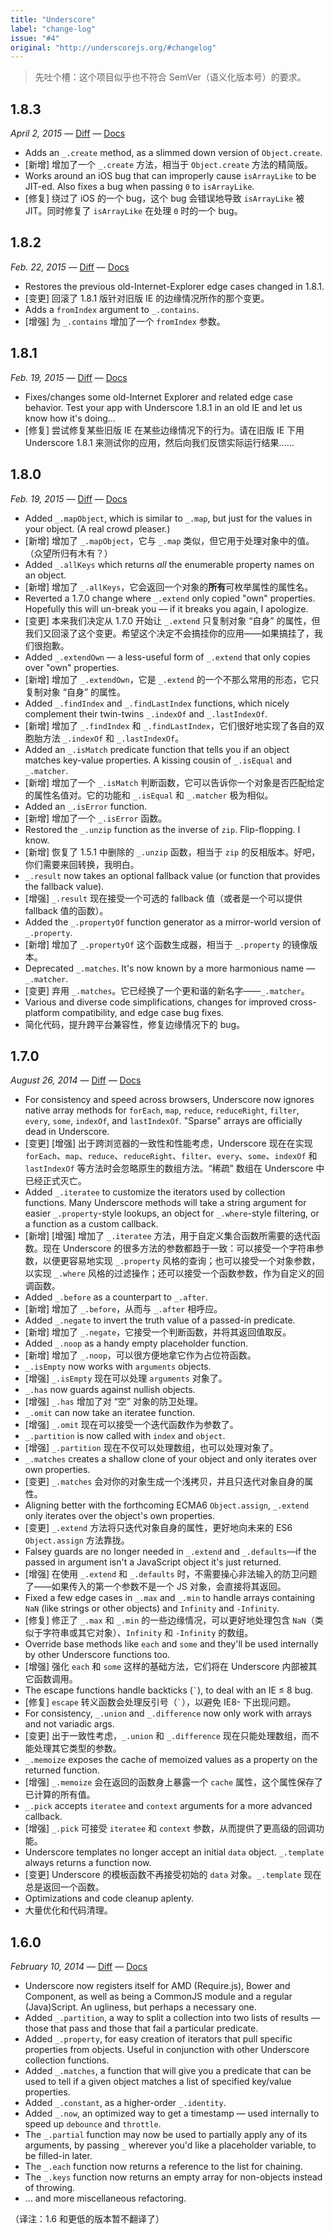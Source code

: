 ```yaml
---
title: "Underscore"
label: "change-log"
issue: "#4"
original: "http://underscorejs.org/#changelog"
---
```


> 先吐个槽：这个项目似乎也不符合 SemVer（语义化版本号）的要求。

## 1.8.3

_April 2, 2015_ — [Diff](https://github.com/jashkenas/underscore/compare/1.8.2...1.8.3) — [Docs](https://cdn.rawgit.com/jashkenas/underscore/1.8.3/index.html)

* Adds an `_.create` method, as a slimmed down version of `Object.create`.
* [新增] 增加了一个 `_.create` 方法，相当于 `Object.create` 方法的精简版。
* Works around an iOS bug that can improperly cause `isArrayLike` to be JIT-ed. Also fixes a bug when passing `0` to `isArrayLike`.
* [修复] 绕过了 iOS 的一个 bug，这个 bug 会错误地导致 `isArrayLike` 被 JIT。同时修复了 `isArrayLike` 在处理 `0` 时的一个 bug。

## 1.8.2

_Feb. 22, 2015_ — [Diff](https://github.com/jashkenas/underscore/compare/1.8.1...1.8.2) — [Docs](https://cdn.rawgit.com/jashkenas/underscore/1.8.2/index.html)

* Restores the previous old-Internet-Explorer edge cases changed in 1.8.1.
* [变更] 回滚了 1.8.1 版针对旧版 IE 的边缘情况所作的那个变更。
* Adds a `fromIndex` argument to `_.contains`.
* [增强] 为 `_.contains` 增加了一个 `fromIndex` 参数。

## 1.8.1

_Feb. 19, 2015_ — [Diff](https://github.com/jashkenas/underscore/compare/1.8.0...1.8.1) — [Docs](https://cdn.rawgit.com/jashkenas/underscore/1.8.1/index.html)

* Fixes/changes some old-Internet Explorer and related edge case behavior. Test your app with Underscore 1.8.1 in an old IE and let us know how it's doing...
* [修复] 尝试修复某些旧版 IE 在某些边缘情况下的行为。请在旧版 IE 下用 Underscore 1.8.1 来测试你的应用，然后向我们反馈实际运行结果……

## 1.8.0

_Feb. 19, 2015_ — [Diff](https://github.com/jashkenas/underscore/compare/1.7.0...1.8.0) — [Docs](https://cdn.rawgit.com/jashkenas/underscore/1.8.0/index.html)

* Added `_.mapObject`, which is similar to `_.map`, but just for the values in your object. (A real crowd pleaser.)
* [新增] 增加了 `_.mapObject`，它与 `_.map` 类似，但它用于处理对象中的值。（众望所归有木有？）
* Added `_.allKeys` which returns _all_ the enumerable property names on an object.
* [新增] 增加了 `_.allKeys`，它会返回一个对象的**所有**可枚举属性的属性名。
* Reverted a 1.7.0 change where `_.extend` only copied "own" properties. Hopefully this will un-break you — if it breaks you again, I apologize.
* [变更] 本来我们决定从 1.7.0 开始让 `_.extend` 只复制对象 “自身” 的属性，但我们又回滚了这个变更。希望这个决定不会搞挂你的应用——如果搞挂了，我们很抱歉。
* Added `_.extendOwn` — a less-useful form of `_.extend` that only copies over "own" properties.
* [新增] 增加了 `_.extendOwn`，它是 `_.extend` 的一个不那么常用的形态，它只复制对象 “自身” 的属性。
* Added `_.findIndex` and `_.findLastIndex` functions, which nicely complement their twin-twins `_.indexOf` and `_.lastIndexOf`.
* [新增] 增加了 `_.findIndex` 和 `_.findLastIndex`，它们很好地实现了各自的双胞胎方法 `_.indexOf` 和 `_.lastIndexOf`。
* Added an `_.isMatch` predicate function that tells you if an object matches key-value properties. A kissing cousin of `_.isEqual` and `_.matcher`.
* [新增] 增加了一个 `_.isMatch` 判断函数，它可以告诉你一个对象是否匹配给定的属性名值对。它的功能和 `_.isEqual` 和 `_.matcher` 极为相似。
* Added an `_.isError` function.
* [新增] 增加了一个 `_.isError` 函数。
* Restored the `_.unzip` function as the inverse of `zip`. Flip-flopping. I know.
* [新增] 恢复了 1.5.1 中删除的 `_.unzip` 函数，相当于 `zip` 的反相版本。好吧，你们需要来回转换，我明白。
* `_.result` now takes an optional fallback value (or function that provides the fallback value).
* [增强] `_.result` 现在接受一个可选的 fallback 值（或者是一个可以提供 fallback 值的函数）。
* Added the `_.propertyOf` function generator as a mirror-world version of `_.property`.
* [新增] 增加了 `_.propertyOf` 这个函数生成器，相当于 `_.property` 的镜像版本。
* Deprecated `_.matches`. It's now known by a more harmonious name — `_.matcher`.
* [变更] 弃用 `_.matches`。它已经换了一个更和谐的新名字——`_.matcher`。
* Various and diverse code simplifications, changes for improved cross-platform compatibility, and edge case bug fixes.
* 简化代码，提升跨平台兼容性，修复边缘情况下的 bug。

## 1.7.0

_August 26, 2014_ — [Diff](https://github.com/jashkenas/underscore/compare/1.6.0...1.7.0) — [Docs](https://cdn.rawgit.com/jashkenas/underscore/1.7.0/index.html)

* For consistency and speed across browsers, Underscore now ignores native array methods for `forEach`, `map`, `reduce`, `reduceRight`, `filter`, `every`, `some`, `indexOf`, and `lastIndexOf`. "Sparse" arrays are officially dead in Underscore.
* [变更] [增强] 出于跨浏览器的一致性和性能考虑，Underscore 现在在实现 `forEach`、`map`、`reduce`、`reduceRight`、`filter`、`every`、`some`、`indexOf` 和 `lastIndexOf` 等方法时会忽略原生的数组方法。“稀疏” 数组在 Underscore 中已经正式灭亡。
* Added `_.iteratee` to customize the iterators used by collection functions. Many Underscore methods will take a string argument for easier `_.property`-style lookups, an object for `_.where`-style filtering, or a function as a custom callback.
* [新增] [增强] 增加了 `_.iteratee` 方法，用于自定义集合函数所需要的迭代函数。现在 Underscore 的很多方法的参数都趋于一致：可以接受一个字符串参数，以便更容易地实现 `_.property` 风格的查询；也可以接受一个对象参数，以实现 `_.where` 风格的过滤操作；还可以接受一个函数参数，作为自定义的回调函数。
* Added `_.before` as a counterpart to `_.after`.
* [新增] 增加了 `_.before`，从而与 `_.after` 相呼应。
* Added `_.negate` to invert the truth value of a passed-in predicate.
* [新增] 增加了 `_.negate`，它接受一个判断函数，并将其返回值取反。
* Added `_.noop` as a handy empty placeholder function.
* [新增] 增加了 `_.noop`，可以很方便地拿它作为占位符函数。
* `_.isEmpty` now works with `arguments` objects.
* [增强] `_.isEmpty` 现在可以处理 `arguments` 对象了。
* `_.has` now guards against nullish objects.
* [增强] `_.has` 增加了对 “空” 对象的防卫处理。
* `_.omit` can now take an iteratee function.
* [增强] `_.omit` 现在可以接受一个迭代函数作为参数了。
* `_.partition` is now called with `index` and `object`.
* [增强] `_.partition` 现在不仅可以处理数组，也可以处理对象了。
* `_.matches` creates a shallow clone of your object and only iterates over own properties.
* [变更] `_.matches` 会对你的对象生成一个浅拷贝，并且只迭代对象自身的属性。
* Aligning better with the forthcoming ECMA6 `Object.assign`, `_.extend` only iterates over the object's own properties.
* [变更] `_.extend` 方法将只迭代对象自身的属性，更好地向未来的 ES6 `Object.assign` 方法靠拢。
* Falsey guards are no longer needed in `_.extend` and `_.defaults`—if the passed in argument isn't a JavaScript object it's just returned.
* [增强] 在使用 `_.extend` 和 `_.defaults` 时，不需要操心非法输入的防卫问题了——如果传入的第一个参数不是一个 JS 对象，会直接将其返回。
* Fixed a few edge cases in `_.max` and `_.min` to handle arrays containing `NaN` (like strings or other objects) and `Infinity` and `-Infinity`.
* [修复] 修正了 `_.max` 和 `_.min` 的一些边缘情况，可以更好地处理包含 `NaN`（类似于字符串或其它对象）、`Infinity` 和 `-Infinity` 的数组。
* Override base methods like `each` and `some` and they'll be used internally by other Underscore functions too.
* [增强] 强化 `each` 和 `some` 这样的基础方法，它们将在 Underscore 内部被其它函数调用。
* The escape functions handle backticks (`` ` ``), to deal with an IE ≤ 8 bug.
* [修复] `escape` 转义函数会处理反引号（`` ` ``），以避免 IE8- 下出现问题。
* For consistency, `_.union` and `_.difference` now only work with arrays and not variadic args.
* [变更] 出于一致性考虑，`_.union` 和 `_.difference` 现在只能处理数组，而不能处理其它类型的参数。
* `_.memoize` exposes the cache of memoized values as a property on the returned function.
* [增强] `_.memoize` 会在返回的函数身上暴露一个 `cache` 属性，这个属性保存了已计算的所有值。
* `_.pick` accepts `iteratee` and `context` arguments for a more advanced callback.
* [增强] `_.pick` 可接受 `iteratee` 和 `context` 参数，从而提供了更高级的回调功能。
* Underscore templates no longer accept an initial `data` object. `_.template` always returns a function now.
* [变更] Underscore 的模板函数不再接受初始的 `data` 对象。`_.template` 现在总是返回一个函数。
* Optimizations and code cleanup aplenty.
* 大量优化和代码清理。

## 1.6.0

_February 10, 2014_ — [Diff](https://github.com/jashkenas/underscore/compare/1.5.2...1.6.0) — [Docs](https://cdn.rawgit.com/jashkenas/underscore/1.6.0/index.html)

* Underscore now registers itself for AMD (Require.js), Bower and Component, as well as being a CommonJS module and a regular (Java)Script. An ugliness, but perhaps a necessary one.
* Added `_.partition`, a way to split a collection into two lists of results — those that pass and those that fail a particular predicate.
* Added `_.property`, for easy creation of iterators that pull specific properties from objects. Useful in conjunction with other Underscore collection functions.
* Added `_.matches`, a function that will give you a predicate that can be used to tell if a given object matches a list of specified key/value properties.
* Added `_.constant`, as a higher-order `_.identity`.
* Added `_.now`, an optimized way to get a timestamp — used internally to speed up `debounce` and `throttle`.
* The `_.partial` function may now be used to partially apply any of its arguments, by passing `_` wherever you'd like a placeholder variable, to be filled-in later.
* The `_.each` function now returns a reference to the list for chaining.
* The `_.keys` function now returns an empty array for non-objects instead of throwing.
* … and more miscellaneous refactoring.

（译注：1.6 和更低的版本暂不翻译了）
